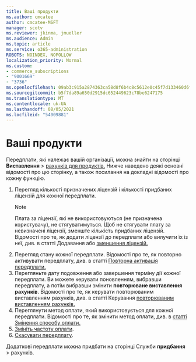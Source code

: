 ```yaml
---
title: Ваші продукти
ms.author: cmcatee
author: cmcatee-MSFT
manager: scotv
ms.reviewer: jkinma, jmueller
ms.audience: Admin
ms.topic: article
ms.service: o365-administration
ROBOTS: NOINDEX, NOFOLLOW
localization_priority: Normal
ms.custom:
- commerce_subscriptions
- "9001669"
- "3736"
ms.openlocfilehash: 09ab3c915a2874363ca58d8f6b4c8c5612e0c45f7d133460d6fc61bfacc8ab4f
ms.sourcegitcommit: b5f7da89a650d2915dc652449623c78be6247175
ms.translationtype: MT
ms.contentlocale: uk-UA
ms.lasthandoff: 08/05/2021
ms.locfileid: "54009881"
---
```

# <a name="your-products"></a>Ваші продукти

Передплати, які належає вашій організації, можна знайти на сторінці **Виставлення**  >  [рахунків для продуктів.](https://go.microsoft.com/fwlink/p/?linkid=842054) Нижче наведено деякі основні відомості про цю сторінку, а також посилання на докладні відомості про кожну функцію.

1. Перегляд кількості призначених ліцензій і кількості придбаних ліцензій для кожної передплати.
    > [!NOTE]
    > Плата за ліцензії, які не використовуються (не призначена користувачу), не стягуватимуться. Щоб не стягувати плату за невизначені ліцензії, зменште кількість придбаних ліцензій. Відомості про те, як додати ліцензії до передплати або вилучити їх із неї, див. в статті Додавання або [зменшення ліцензій.](https://docs.microsoft.com/alchemyinsights/how-to-add-or-reduce-licenses)
2. Перегляд стану кожної передплати. Відомості про те, як повторно активувати передплату, див. в статті [Повторна активація передплати.](reactivate-your-subscription.md)
3. Перегляньте дату подовження або завершення терміну дії кожної передплати. Ви можете керувати поновленням, вибравши передплату, а потім вибравши змінити **повторюване виставлення рахунків**. Відомості про те, як керувати повторюваним виставленням рахунків, див. в статті Керування [повторюваним виставленням рахунків.](manage-auto-renewal.md)
4. Переглянути метод оплати, який використовується для кожної передплати. Відомості про те, як змінити метод оплати, див. в [статті Змінення способу оплати.](change-payment-method.md)
5. [Змініть частоту оплати](change-how-often-you-pay.md).
6. [Скасувати передплату](https://go.microsoft.com/fwlink/?linkid=2119113).

Додаткові передплати можна придбати на сторінці Служби **придбання**  >  [](https://go.microsoft.com/fwlink/p/?linkid=868433) рахунків.